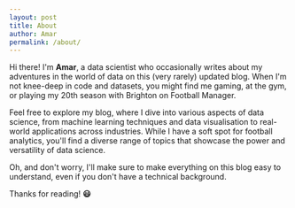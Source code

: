 ```yaml
---
layout: post
title: About
author: Amar
permalink: /about/
---
```


Hi there! I'm **Amar**, a data scientist who occasionally writes about my adventures in the world of data on this (very rarely) updated blog. When I'm not knee-deep in code and datasets, you might find me gaming, at the gym, or playing my 20th season with Brighton on Football Manager.

Feel free to explore my blog, where I dive into various aspects of data science, from machine learning techniques and data visualisation to real-world applications across industries. While I have a soft spot for football analytics, you'll find a diverse range of topics that showcase the power and versatility of data science.

Oh, and don't worry, I'll make sure to make everything on this blog easy to understand, even if you don't have a technical background. 

Thanks for reading! **😃**
